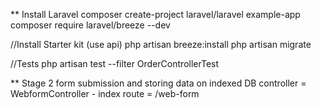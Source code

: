 ** Install Laravel
composer create-project laravel/laravel example-app
composer require laravel/breeze --dev

//Install Starter kit (use api)
php artisan breeze:install
php artisan migrate

//Tests
php artisan test --filter OrderControllerTest

** Stage 2 form submission and storing data on indexed DB
controller = WebformController - index
route = /web-form